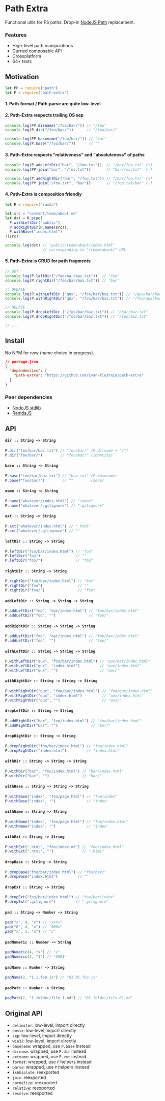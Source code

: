 # Path Extra

Functional utils for FS paths. Drop-in [NodeJS Path](https://nodejs.org/api/path.html) replacement.

### Features

* High-level path manipulations
* Curried composable API
* Crossplatform
* 64+ tests

## Motivation

```js
let PP = require("path")
let P = require("path-extra")
```

#### 1. Path.format / Path.parse are quite low-level

#### 2. Path-Extra respects trailing OS sep

```js
console.log(PP.dirname("/foo/bar/")) // "/foo"
console.log(P.dir("/foo/bar/"))      // "/foo/bar/"

console.log(PP.basename("/foo/bar/")) // "bar"
console.log(P.base("/foo/bar/"))      // ""
```

#### 3. Path-Extra respects "relativeness" and "absoluteness" of paths

```js
console.log(P.addLeftDir("bar", "/foo.txt"))  // "/bar/foo.txt" (+)
console.log(PP.join("bar", "/foo.txt"))       // "bar/foo.txt"  (-)

console.log(P.addRightDir("bar", "/foo.txt")) // "/bar/foo.txt" (+)
console.log(PP.join("/foo.txt", "bar"))       // "/foo.txt/bar" (-)
```

#### 4. Path-Extra is composition friendly

```js
let R = require("ramda")

let src = "content/team/about.md"
let dst = R.pipe(
  P.withLeftDir("public"),
  P.addRightDir(P.name(src)),
  P.withBase("index.html")
)(src)

console.log(dst) // "public/team/about/index.html"
                 // corresponding to "/team/about/" URL
```

#### 5. Path-Extra is CRUD for path fragments

```js
// GET
console.log(P.leftDir("/foo/bar/baz.txt"))  // "foo"
console.log(P.rightDir("/foo/bar/baz.txt")) // "bar"

// UPDATE
console.log(P.withLeftDir ("qux", "/foo/bar/baz.txt")) // "/qux/bar/baz.txt"
console.log(P.withRightDir("qux", "/foo/bar/baz.txt")) // "/foo/qux/baz.txt"

// DELETE
console.log(P.dropLeftDir ("/foo/bar/baz.txt")) // "/bar/baz.txt"
console.log(P.dropRightDir("/foo/bar/baz.txt")) // "/foo/baz.txt"

// ...
```

## Install

No NPM for now (name choice in progress).

```json
// package.json
{
  "dependencies": {
    "path-extra": "https://github.com/ivan-kleshnin/path-extra"
  }
}
```

### Peer dependencies

* [NodeJS stdlib](https://nodejs.org/api/)
* [RamdaJS](http://ramdajs.com/)

## API

#### `dir :: String -> String`

```js
P.dir("foo/bar/baz.txt") // "foo/bar/" (P.dirname + "/")
P.dir("foo/bar/")        // "foo/bar/" (identity)
```

#### `base :: String -> String`

```js
P.base("foo/bar/baz.txt") // "baz.txt" (P.basename)
P.base("foo/bar/")        // ""        (zero)
```

#### `name :: String -> String`

```js
P.name("whatever/index.html") // "index"
P.name("whatever/.gitignore") // ".gitignore"
```

#### `ext :: String -> String`

```js
P.ext("whatever/index.html") // ".html"
P.ext("whatever/.gitignore") // ""
```

#### `leftDir :: String -> String`

```js
P.leftDir("foo/bar/index.html") // "foo"
P.leftDir("foo")                // ""
P.leftDir("foo/")               // "foo"
```

#### `rightDir :: String -> String`

```js
P.rightDir("foo/bar/index.html") // "bar"
P.rightDir("foo")                // ""
P.rightDir("foo/")               // "foo"
```

#### `addLeftDir :: String -> String -> String`

```js
P.addLeftDir("foo", "bar/index.html") // "foo/bar/index.html"
P.addLeftDir("foo", "")               // "foo/"
```

#### `addRightDir :: String -> String -> String`

```js
P.addLeftDir("foo", "bar/index.html") // "foo/bar/index.html"
P.addLeftDir("foo", "")               // "foo/"
```

#### `withLeftDir :: String -> String -> String`

```js
P.withLeftDir("qux", "foo/bar/index.html") // "qux/bar/index.html"
P.withLeftDir("qux", "index.html")         // "qux/index.html"
P.withLeftDir("qux", "")                   // "qux/"
```

#### `withRightDir :: String -> String -> String`

```js
P.withRightDir("qux", "foo/bar/index.html") // "foo/qux/index.html"
P.withRightDir("qux", "index.html")         // "qux/index.html"
P.withRightDir("qux", "")                   // "qux/"
```

#### `dropLeftDir :: String -> String`

```js
P.addRightDir("bar", "foo/index.html") // "foo/bar/index.html"
P.addRightDir("bar", "")               // "bar/"
```

#### `dropRightDir :: String -> String`

```js
P.dropRightDir("foo/bar/index.html") // "foo/index.html"
P.dropRightDir("index.html")         // "index.html"
```

#### `withDir :: String -> String -> String`

```js
P.withDir("bar", "foo/index.html") // "bar/index.html"
P.withDir("bar", "")               // "bar/"
```

#### `withBase :: String -> String -> String`

```js
P.withBase("index", "foo/page.html") // "foo/index"
P.withBase("index", "")              // "index"
```

#### `withName :: String -> String`

```js
P.withName("index", "foo/page.html") // "foo/index.html"
P.withName("index", "")              // "index"
```

#### `withExt :: String -> String`

```js
P.withExt(".html", "foo/index.md") // "foo/index.html"
P.withExt(".html", "")             // ".html"
```

#### `dropBase :: String -> String`

```js
P.dropBase("foo/bar/index.html") // "foo/bar/"
P.dropBase("index.html")         // ""
```

#### `dropExt :: String -> String`

```js
P.dropExt("foo/bar/index.html") // "foo/bar/index"
P.dropExt(".gitignore")         // ".gitignore"
```

#### `pad :: String -> Number -> String`

```js
pad("x", 4, "x") // "xxxx"
pad("0", 4, "x") // "000x"
pad("x", 1, "x") // "x"
```

#### `padNumeric :: Number -> String`

```js
padNumeric(4, "x") // "x"
padNumeric(4, "1") // "0001"
```

#### `padName :: Number -> String`

```js
padName(2, "1.1.foo.js") // "01.01.foo.js"
```

#### `padPath :: Number -> String`

```js
padPath(2, "1.folder/file.1.md") // "01.folder/file.01.md"
```

## Original API

* `delimiter`: low-level, import directly
* `posix`: low-level, import directly
* `sep`: low-level, import directly
* `win32`: low-level, import directly
* `basename`: wrapped, use `P.base` instead
* `dirname`: wrapped, use `P.dir` instead
* `extname`: wrapped, use `P.ext` instead
* `format`: wrapped, use `P` helpers instead
* `parse`: wrapped, use `P` helpers instead
* `isAbsolute`: reexported
* `join`: reexported
* `normalize`: reexported
* `relative`: reexported
* `resolve`: reexported

